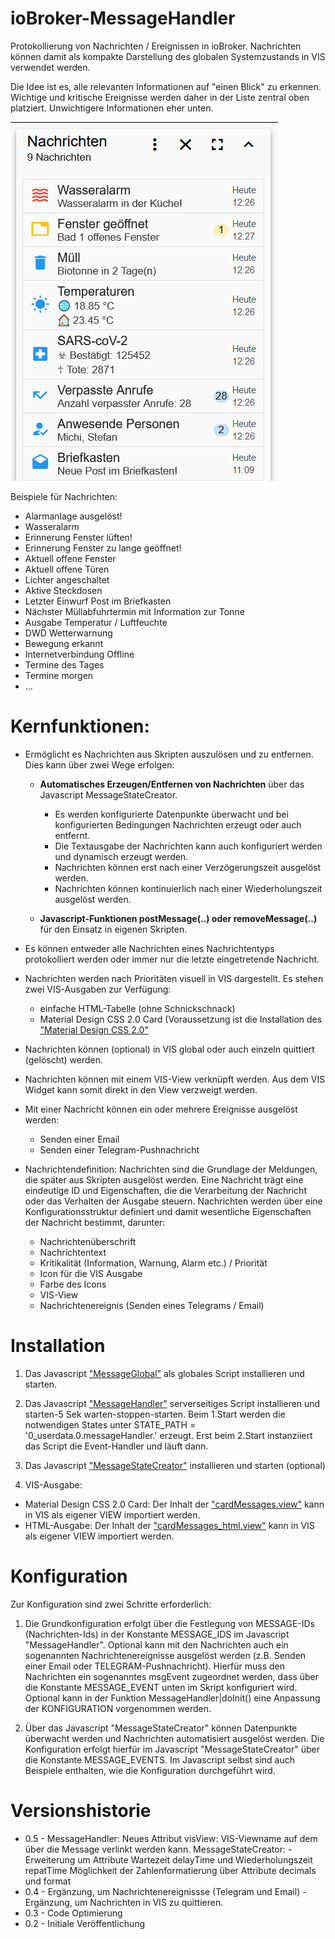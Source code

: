 # ioBroker-MessageHandler

Protokollierung von Nachrichten / Ereignissen in ioBroker.
Nachrichten können damit als kompakte Darstellung des globalen Systemzustands in VIS verwendet werden.

Die Idee ist es, alle relevanten Informationen auf "einen Blick" zu erkennen. 
Wichtige und kritische Ereignisse werden daher in der Liste zentral oben platziert. 
Unwichtigere Informationen eher unten.

![Material](https://github.com/St0Ma/ioBroker-MessageHandler/blob/master/vis/1586687354882-2020-04-12-12_27_30-vis.png)


Beispiele für Nachrichten:
- Alarmanlage ausgelöst!
- Wasseralarm
- Erinnerung Fenster lüften!
- Erinnerung Fenster zu lange geöffnet!
- Aktuell offene Fenster
- Aktuell offene Türen
- Lichter angeschaltet
- Aktive Steckdosen
- Letzter Einwurf Post im Briefkasten
- Nächster Müllabfuhrtermin mit Information zur Tonne
- Ausgabe Temperatur / Luftfeuchte
- DWD Wetterwarnung
- Bewegung erkannt
- Internetverbindung Offline
- Termine des Tages
- Termine morgen
- ...



# Kernfunktionen:

- Ermöglicht es Nachrichten aus Skripten auszulösen und zu entfernen. Dies kann über zwei Wege erfolgen:
   - **Automatisches Erzeugen/Entfernen von Nachrichten** über das Javascript MessageStateCreator.
  
       - Es werden konfigurierte Datenpunkte überwacht und bei konfigurierten Bedingungen Nachrichten erzeugt oder auch entfernt. 
       - Die Textausgabe der Nachrichten kann auch konfiguriert werden und dynamisch erzeugt werden.
       - Nachrichten können erst nach einer Verzögerungszeit ausgelöst werden.
       - Nachrichten können kontinuierlich nach einer Wiederholungszeit ausgelöst werden.
    
   - **Javascript-Funktionen postMessage(..) oder removeMessage(..)** für den Einsatz in eigenen Skripten.
   
- Es können entweder alle Nachrichten eines Nachrichtentyps protokolliert werden oder immer nur die letzte eingetretende Nachricht.

- Nachrichten werden nach Prioritäten visuell in VIS dargestellt. Es stehen zwei VIS-Ausgaben zur Verfügung:
   - einfache HTML-Tabelle (ohne Schnickschnack)
   - Material Design CSS 2.0 Card (Voraussetzung ist die Installation des ["Material Design CSS 2.0"](https://github.com/Uhula/ioBroker-Material-Design-Style)

- Nachrichten können (optional) in VIS global oder auch einzeln quittiert (gelöscht) werden.

- Nachrichten können mit einem VIS-View verknüpft werden. Aus dem VIS Widget kann somit direkt in den View verzweigt werden.

- Mit einer Nachricht können ein oder mehrere Ereignisse ausgelöst werden:

  - Senden einer Email
  - Senden einer Telegram-Pushnachricht



- Nachrichtendefinition: Nachrichten sind die Grundlage der Meldungen, die später aus Skripten ausgelöst werden.
    Eine Nachricht trägt eine eindeutige ID und Eigenschaften, die die Verarbeitung der Nachricht oder das Verhalten 
    der Ausgabe steuern. Nachrichten werden über eine Konfigurationsstruktur definiert
    und damit wesentliche Eigenschaften der Nachricht bestimmt, darunter:
    
     - Nachrichtenüberschrift
     - Nachrichtentext
     - Kritikalität (Information, Warnung, Alarm etc.) / Priorität
     - Icon für die VIS Ausgabe
     - Farbe des Icons
     - VIS-View
     - Nachrichtenereignis (Senden eines Telegrams / Email)
        

# Installation

1. Das Javascript ["MessageGlobal"](https://github.com/St0Ma/ioBroker-MessageHandler/raw/master/MessageGlobal.js) als globales Script installieren und starten.

2.  Das Javascript ["MessageHandler"](https://github.com/St0Ma/ioBroker-MessageHandler/raw/master/MessageHandler.js) serverseitiges Script installieren und starten-5 Sek warten-stoppen-starten.
    Beim 1.Start werden die notwendigen States unter STATE_PATH = '0_userdata.0.messageHandler.'
    erzeugt. Erst beim 2.Start instanziiert das Script die Event-Handler und läuft dann.

3. Das Javascript ["MessageStateCreator"](https://github.com/St0Ma/ioBroker-MessageHandler/raw/master/MessageStateCreator.js)  installieren und starten (optional)

4. VIS-Ausgabe: 

 - Material Design CSS 2.0 Card: Der Inhalt der ["cardMessages.view"](https://github.com/St0Ma/ioBroker-MessageHandler/raw/master/vis/cardMessages.view) kann in VIS als eigener VIEW importiert werden.
 - HTML-Ausgabe: Der Inhalt der ["cardMessages_html.view"](https://github.com/St0Ma/ioBroker-MessageHandler/raw/master/vis/cardMessages_html.view) kann in VIS als eigener VIEW importiert werden.

# Konfiguration

Zur Konfiguration sind zwei Schritte erforderlich:

1. Die Grundkonfiguration erfolgt über die Festlegung von MESSAGE-IDs (Nachrichten-Ids) in der Konstante MESSAGE_IDS
    im Javascript "MessageHandler".  Optional kann mit den Nachrichten auch ein sogenannten Nachrichtenereignisse ausgelöst 
  werden (z.B. Senden einer Email oder TELEGRAM-Pushnachricht).
  Hierfür muss den Nachrichten ein sogenanntes msgEvent zugeordnet werden, dass über 
  die Konstante MESSAGE_EVENT unten im Skript konfiguriert wird.  Optional kann in der Funktion MessageHandler|doInit() 
  eine Anpassung der KONFIGURATION vorgenommen werden.

2. Über das Javascript "MessageStateCreator" können Datenpunkte überwacht werden
   und Nachrichten automatisiert ausgelöst werden.
   Die Konfiguration erfolgt hierfür im Javascript "MessageStateCreator" über die Konstante MESSAGE_EVENTS.
   Im Javascript selbst sind auch Beispiele enthalten, wie die Konfiguration durchgeführt wird.

# Versionshistorie
 * 0.5  - MessageHandler: Neues Attribut visView: VIS-Viewname auf dem über die Message verlinkt werden kann.
        MessageStateCreator: - Erweiterung um Attribute Wartezeit delayTime und Wiederholungszeit repatTime
        Möglichkeit der Zahlenformatierung über Attribute decimals und format
 * 0.4  - Ergänzung, um Nachrichtenereignissse (Telegram und Email)
        - Ergänzung, um Nachrichten in VIS zu quittieren.
 *  0.3  - Code Optimierung
 *  0.2  - Initiale Veröffentlichung
